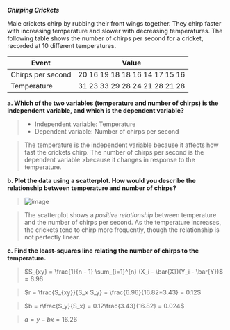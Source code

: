 ***Chirping Crickets***

Male crickets chirp by rubbing their front wings together. They chirp faster with increasing temperature and slower with decreasing temperatures. The following table shows the number of chirps per second for a cricket, recorded at 10 different temperatures.

|    Event        |          Value                | 
|-----------------|-------------------------------|
|Chirps per second| 20 16 19 18 18 16 14 17 15 16 |
|Temperature      | 31 23 33 29 28 24 21 28 21 28 |

**a. Which of the two variables (temperature and number of chirps) is the independent variable, and which is the dependent variable?**

>- Independent variable: Temperature
>- Dependent variable: Number of chirps per second

>The temperature is the independent variable because it affects how fast the crickets chirp. The number of chirps per second is the dependent variable >because it changes in response to the temperature.

**b. Plot the data using a scatterplot. How would you describe the relationship between temperature and number of chirps?**

>![image](https://github.com/user-attachments/assets/9b5034fb-6aa8-4c7f-a79a-7b90a4fe1bdb)

>The scatterplot shows a *positive relationship* between temperature and the number of chirps per second. As the temperature increases, the crickets tend to chirp more frequently, though the relationship is not perfectly linear.

**c. Find the least-squares line relating the number of chirps to the temperature.**

>$S_{xy} = \frac{1}{n - 1} \sum_{i=1}^{n} (X_i - \bar{X})(Y_i - \bar{Y})$ = 6.96

>$r = \frac{S_{xy}}{S_x S_y} = \frac{6.96}{16.82*3.43} = 0.12$

>$b = r\frac{S_y}{S_x} = 0.12\frac{3.43}{16.82} = 0.024$

>$a = \bar{y} - b\bar{x} = 16.26$






